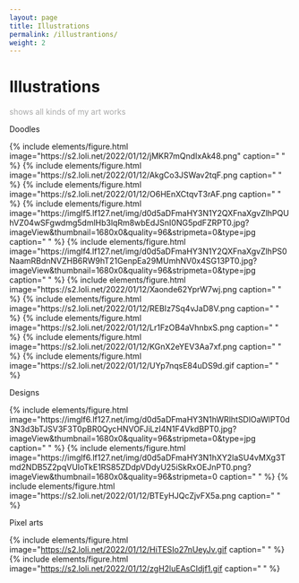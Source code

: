 ```yaml
---
layout: page
title: Illustrations
permalink: /illustrantions/
weight: 2
---
```


# Illustrations

<p style="color:DarkGrey">
shows all kinds of my art works 
</p>

<p class="text-center"> 
Doodles
</p>
{% include elements/figure.html image="https://s2.loli.net/2022/01/12/jMKR7mQndIxAk48.png" caption=" " %}
{% include elements/figure.html image="https://s2.loli.net/2022/01/12/AkgCo3JSWav2tqF.png caption="  " %}
{% include elements/figure.html image="https://s2.loli.net/2022/01/12/O6HEnXCtqvT3rAF.png caption="  " %}
{% include elements/figure.html image="https://imglf5.lf127.net/img/d0d5aDFmaHY3N1Y2QXFnaXgvZlhPQUhVZ04wSFgwdmg5dmlHb3lqRm8wbEdJSnI0NG5pdFZRPT0.jpg?imageView&thumbnail=1680x0&quality=96&stripmeta=0&type=jpg caption=" " %}
{% include elements/figure.html image="https://imglf4.lf127.net/img/d0d5aDFmaHY3N1Y2QXFnaXgvZlhPS0NaamRBdnNVZHB6RW9hT21GenpEa29MUmhNV0x4SG13PT0.jpg?imageView&thumbnail=1680x0&quality=96&stripmeta=0&type=jpg caption=" " %}
{% include elements/figure.html image="https://s2.loli.net/2022/01/12/Xaonde62YprW7wj.png caption=" " %}
{% include elements/figure.html image="https://s2.loli.net/2022/01/12/REBIz7Sq4vJaD8V.png caption=" " %}
{% include elements/figure.html image="https://s2.loli.net/2022/01/12/Lr1FzOB4aVhnbxS.png caption=" " %}
{% include elements/figure.html image="https://s2.loli.net/2022/01/12/KGnX2eYEV3Aa7xf.png caption=" " %}
{% include elements/figure.html image="https://s2.loli.net/2022/01/12/UYp7nqsE84uDS9d.gif caption=" " %}

<p class="text-center"> 
Designs
</p>
{% include elements/figure.html image="https://imglf6.lf127.net/img/d0d5aDFmaHY3N1hWRlhtSDlOaWlPT0d3N3d3bTJSV3F3T0pBR0QycHNVOFJiLzI4N1F4VkdBPT0.jpg?imageView&thumbnail=1680x0&quality=96&stripmeta=0&type=jpg caption=" " %}
{% include elements/figure.html image="https://imglf6.lf127.net/img/d0d5aDFmaHY3N1hXY2laSU4vMXg3Tmd2NDB5Z2pqVUloTkE1RS85ZDdpVDdyU25iSkRxOEJnPT0.png?imageView&thumbnail=1680x0&quality=96&stripmeta=0 caption=" " %}
{% include elements/figure.html image="https://s2.loli.net/2022/01/12/BTEyHJQcZjvFX5a.png caption=" " %}

<p class="text-center"> 
Pixel arts
</p>

{% include elements/figure.html image="https://s2.loli.net/2022/01/12/HiTESIo27nUeyJv.gif caption=" " %}
{% include elements/figure.html image="https://s2.loli.net/2022/01/12/zgH2luEAsCIdjf1.gif caption=" " %}